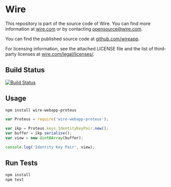 # Wire

This repository is part of the source code of Wire. You can find more information at [wire.com](https://wire.com) or by contacting opensource@wire.com.

You can find the published source code at [github.com/wireapp](https://github.com/wireapp).

For licensing information, see the attached LICENSE file and the list of third-party licenses at [wire.com/legal/licenses/](https://wire.com/legal/licenses/).

## Build Status

[![Build Status](https://travis-ci.org/wireapp/proteus.js.svg?branch=master)](https://travis-ci.org/wireapp/proteus.js)

## Usage

```bash
npm install wire-webapp-proteus
```

```javascript
var Proteus = require('wire-webapp-proteus');

var ikp = Proteus.keys.IdentityKeyPair.new();
var buffer = ikp.serialise();
var view = new Uint8Array(buffer);

console.log('Identity Key Pair', view);
```

## Run Tests

```bash
npm install
npm test
```
